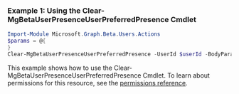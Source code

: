 ### Example 1: Using the Clear-MgBetaUserPresenceUserPreferredPresence Cmdlet
```powershell
Import-Module Microsoft.Graph.Beta.Users.Actions
$params = @{
}
Clear-MgBetaUserPresenceUserPreferredPresence -UserId $userId -BodyParameter $params
```
This example shows how to use the Clear-MgBetaUserPresenceUserPreferredPresence Cmdlet.
To learn about permissions for this resource, see the [permissions reference](/graph/permissions-reference).
